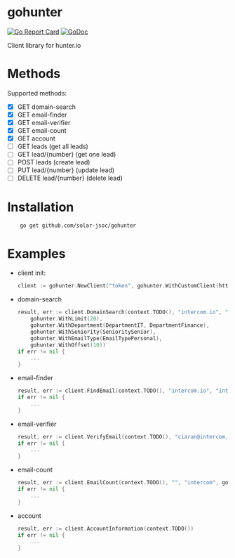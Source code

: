 # gohunter

[![Go Report Card](https://goreportcard.com/badge/github.com/solar-jsoc/gohunter)](https://goreportcard.com/report/github.com/solar-jsoc/gohunter)
[![GoDoc](https://godoc.org/github.com/solar-jsoc/gohunter?status.svg)](https://godoc.org/github.com/solar-jsoc/gohunter)

Client library for hunter.io

# Methods

Supported methods:

- [x] GET domain-search
- [x] GET email-finder
- [x] GET email-verifier
- [x] GET email-count
- [x] GET account
- [ ] GET leads (get all leads)
- [ ] GET lead/{number} (get one lead)
- [ ] POST leads (create lead)
- [ ] PUT lead/{number} (update lead)
- [ ] DELETE lead/{number} (delete lead)

# Installation

```
    go get github.com/solar-jsoc/gohunter
```

# Examples

- client init:
 
    ```go
    client := gohunter.NewClient("token", gohunter.WithCustomClient(http.DefaultClient))
    ```
    
- domain-search
    
    ```go
    result, err := client.DomainSearch(context.TODO(), "intercom.io", "intercom", 
    	gohunter.WithLimit(20), 
    	gohunter.WithDepartment(DepartmentIT, DepartmentFinance), 
    	gohunter.WithSeniority(SenioritySenior),
    	gohunter.WithEmailType(EmailTypePersonal),
    	gohunter.WithOffset(10))
    if err != nil {
        ...
    }
    ```
    	
- email-finder

    ```go
  	result, err := client.FindEmail(context.TODO(), "intercom.io", "intercom", gohunter.UsingFullName("John Doe"))
  	if err != nil {
  		...
  	}
    ```

- email-verifier
    
    ```go
  	result, err := client.VerifyEmail(context.TODO(), "ciaran@intercom.io")
  	if err != nil {
  		...
  	}
    ```
  
- email-count
    
    ```go
  	result, err := client.EmailCount(context.TODO(), "", "intercom", gohunter.EmailTypePersonal)
  	if err != nil {
  		...
  	}
    ```
  
- account
    
    ```go
    result, err := client.AccountInformation(context.TODO())
    if err != nil {
    	...
    }
    ```
